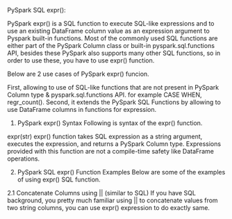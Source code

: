 PySpark SQL expr():

PySpark expr() is a SQL function to execute SQL-like expressions and to use an existing DataFrame column value as an expression argument to Pyspark built-in functions. Most of the commonly used SQL functions are either part of the PySpark Column class or built-in pyspark.sql.functions API, besides these PySpark also supports many other SQL functions, so in order to use these, you have to use expr() function.

Below are 2 use cases of PySpark expr() funcion.

First, allowing to use of SQL-like functions that are not present in PySpark Column type & pyspark.sql.functions API. for example CASE WHEN, regr_count().
Second, it extends the PySpark SQL Functions by allowing to use DataFrame columns in functions for expression.

1. PySpark expr() Syntax
   Following is syntax of the expr() function.

expr(str)
expr() function takes SQL expression as a string argument, executes the expression, and returns a PySpark Column type. Expressions provided with this function are not a compile-time safety like DataFrame operations.

2. PySpark SQL expr() Function Examples
   Below are some of the examples of using expr() SQL function.

2.1 Concatenate Columns using || (similar to SQL)
If you have SQL background, you pretty much familiar using || to concatenate values from two string columns, you can use expr() expression to do exactly same.
